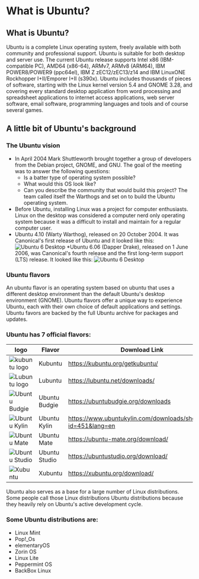 # What is Ubuntu?

## What is Ubuntu?
Ubuntu is a complete Linux operating system, freely available with both community and professional support.  Ubuntu is suitable for both desktop and server use. The current Ubuntu release supports Intel x86 (IBM-compatible PC), AMD64 (x86-64), ARMv7, ARMv8 (ARM64), IBM POWER8/POWER9 (ppc64el), IBM Z zEC12/zEC13/z14 and IBM LinuxONE Rockhopper I+II/Emporer I+II (s390x). Ubuntu includes thousands of pieces of software, starting with the Linux kernel version 5.4 and GNOME 3.28, and covering every standard desktop application from word processing and spreadsheet applications to internet access applications, web server software, email software, programming languages and tools and of course several games. 
## A little bit of Ubuntu's background

### The Ubuntu vision
* In April 2004 Mark Shuttleworth brought together a group of developers from the Debian project, GNOME, and GNU. The goal of the meeting was to answer the following questions:
  * Is a batter type of operating system possible?
  * What would this OS look like?
  * Can you describe the community that would build this project?
  The team called itself the Warthogs and set on to build the Ubuntu operating system.
* Before Ubuntu, installing Linux was a project for computer enthusiasts. Linux on the desktop was considered a computer nerd only operating system because it was a difficult to install and maintain for a regular computer user.
* Ubuntu 4.10 (Warty Warthog), released on 20 October 2004. It was Canonical's first release of Ubuntu and it looked like this:
![Ubuntu 6 Desktop](../Lab0/Image1.png) 
*Ubuntu 6.06 (Dapper Drake), released on 1 June 2006, was Canonical's fourth release and the first long-term support (LTS) release. It looked like this:
![Ubuntu 6 Desktop](../Lab0/Image2.png)

### Ubuntu flavors
An ubuntu flavor is an operating system based on ubuntu that uses a different desktop environment than the default Ubuntu's desktop environment (GNOME). Ubuntu flavors offer a unique way to experience Ubuntu, each with their own choice of default applications and settings. Ubuntu favors are backed by the full Ubuntu archive for packages and updates.
### Ubuntu has 7 official flavors:
logo | Flavor | Download Link
-----|--------|--------------
![kubuntu logo](https://upload.wikimedia.org/wikipedia/commons/1/1f/Kubuntu_logo.svg) | Kubuntu | https://kubuntu.org/getkubuntu/
![Lubuntu logo](https://upload.wikimedia.org/wikipedia/commons/3/3a/Lubuntu_logo_only.svg) | Lubuntu | https://lubuntu.net/downloads/
![Ubuntu Budgie](https://149366088.v2.pressablecdn.com/wp-content/uploads/2017/02/budgie.jpg) | Ubuntu Budgie | https://ubuntubudgie.org/downloads 
![Ubuntu Kylin](https://upload.wikimedia.org/wikipedia/commons/4/4b/Ubuntu_Kylin_logo.png) | Ubuntu Kylin | https://www.ubuntukylin.com/downloads/show.php?id=451&lang=en 
![Ubuntu Mate](https://upload.wikimedia.org/wikipedia/commons/0/07/Ubuntu_MATE_rondel_logo.svg) | Ubuntu Mate | https://ubuntu-mate.org/download/ 
![Ubuntu Studio](https://upload.wikimedia.org/wikipedia/commons/4/4c/Ubuntustudio_v3_logo-alt.svg) | Ubuntu Studio | https://ubuntustudio.org/download/
![Xubuntu](https://upload.wikimedia.org/wikipedia/commons/a/af/Xubuntu_logo.svg) | Xubuntu | https://xubuntu.org/download/ 
Ubuntu also serves as a base for a large number of Linux distributions. Some people call those Linux distributions Ubuntu distributions because they heavily rely on Ubuntu's active development cycle.

### Some Ubuntu distributions are:
* Linux Mint
* Pop!_Os
* elementaryOS
* Zorin OS
* Linux Lite
* Peppermint OS
* BackBox Linux
